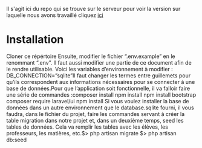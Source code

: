 Il s'agit ici du repo qui se trouve sur le serveur pour voir la version sur laquelle nous avons travaillé cliquez [ici](https://github.com/MIchelData/BackendProjArt)

# Installation
Cloner ce répértoire Ensuite, modifier le fichier “.env.example” en le renommant “.env”. Il faut aussi modifier une partie de ce document afin de le rendre utilisable. Voici les variables d’environnement à modifier : DB_CONNECTION=”sqlite”Il  faut  changer  les  termes  entre  guillemets  pour  qu’ils  correspondent  aux informations nécessaires pour se connecter à une base de données.Pour que l’application soit fonctionnelle, il va falloir faire une série de commandes :composer install     npm install    npm install bootstrap composer require laravel/ui npm install    Si  vous  voulez  installer  la  base  de  données  dans  un  autre  environnement que le database.sqlite fourni, il vous faudra, dans le fichier du projet, faire les commandes servant à créer la table migration dans notre projet et, dans un deuxième temps, seed les tables de données. Cela va remplir les tables avec les élèves, les professeurs, les matières, etc.$> php artisan migrate   $> php artisan db:seed 
